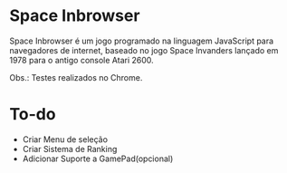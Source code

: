 # Space Inbrowser
Space Inbrowser é um jogo programado na linguagem JavaScript para navegadores de internet, baseado no jogo Space Invanders lançado em 1978 para o antigo console Atari 2600.

Obs.: Testes realizados no Chrome.

# To-do

  - Criar Menu de seleção
  - Criar Sistema de Ranking
  - Adicionar Suporte a GamePad(opcional)
